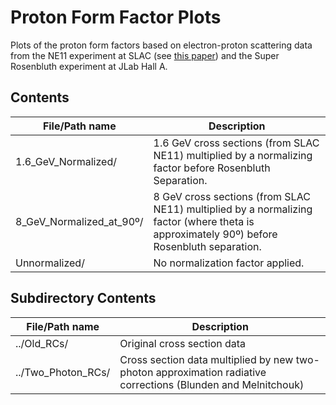 # Proton Form Factor Plots

Plots of the proton form factors based on electron-proton scattering data from the NE11 experiment at SLAC (see [this paper](https://doi.org/10.1103/PhysRevD.50.5491)) and the Super Rosenbluth experiment at JLab Hall A. 

## Contents
File/Path name | Description
-------------- | ------------
1.6\_GeV\_Normalized/ | 1.6 GeV cross sections (from SLAC NE11) multiplied by a normalizing factor before Rosenbluth Separation.
8\_GeV\_Normalized\_at\_90º/ | 8 GeV cross sections (from SLAC NE11) multiplied by a normalizing factor (where theta is approximately 90º) before Rosenbluth separation.
Unnormalized/ | No normalization factor applied.

## Subdirectory Contents
File/Path name | Description
-------------- | ------------
../Old_RCs/ | Original cross section data
../Two\_Photon\_RCs/ | Cross section data multiplied by new two-photon approximation radiative corrections (Blunden and Melnitchouk)